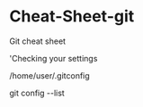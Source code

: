# Cheat-Sheet-git
Git cheat sheet

'Checking your settings

/home/user/.gitconfig

git config --list

